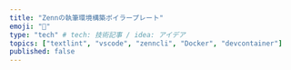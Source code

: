 ```yaml
---
title: "Zennの執筆環境構築ボイラープレート"
emoji: "📑"
type: "tech" # tech: 技術記事 / idea: アイデア
topics: ["textlint", "vscode", "zenncli", "Docker", "devcontainer"]
published: false
---
```

